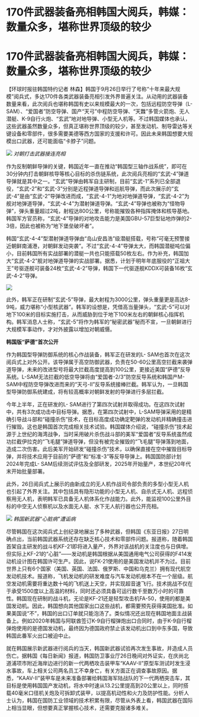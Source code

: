 # 170件武器装备亮相韩国大阅兵，韩媒：数量众多，堪称世界顶级的较少

# 170件武器装备亮相韩国大阅兵，韩媒：数量众多，堪称世界顶级的较少

【环球时报驻韩国特约记者
林森】韩国于9月26日举行了号称“十年来最大规模”阅兵式，多达170件各类武器装备亮相引发外界普遍关注。从动用的武器装备数量来看，此次阅兵也堪称韩国有史以来规模最大的一次，包括远程防空导弹（L-SAM）、“爱国者”防空导弹、国产“天弓”中程防空导弹、“天橆”多管火箭炮、无人潜艇、K-9自行火炮、“玄武”地对地导弹、小型无人机等。不过韩国媒体也承认，这些武器虽然数量众多，但真正堪称世界顶级的较少，甚至发动机、制导雷达等关键设备和零部件，很多需要美德等西方国家的支援和许可。因此未来韩国想要大规模出口武器，还可能面临“卡脖子”问题。

![](https://inews.gtimg.com/om_bt/OzU1usf_3nGDk5aBP_VScl2b-esSR0pTuTNSblOpNbtDwAA/1000)
_对朝打击武器接连亮相_

作为反制朝鲜导弹的关键，韩国近年一直在推动“韩国型三轴作战系统”，即可在30分钟内打击朝鲜核导等核心目标的杀伤链系统，此次阅兵亮相的“玄武-4”弹道导弹就是其中之一。“玄武”导弹由韩军自主研制，目前“玄武-1”系列已全部退役，“玄武-2”和“玄武-3”分别是近程弹道导弹和巡航导弹，而此次展示的“玄武-4”是由“玄武-2”导弹改进而成，“玄武-4-1”为地对地弹道导弹，“玄武-4-2”为舰对地弹道导弹，“玄武-4-4”为潜射弹道导弹。“玄武-4”导弹也被称为“怪物导弹”，弹头重量超过2吨，射程达800公里，号称能摧毁各种指挥掩体和核导基地。韩国军方官员称，“玄武-4”导弹的对地攻击能力是美国GBU-57巨型钻地炸弹的2-3倍，因此也被称为“地下堡垒破坏者”。

韩国“玄武-4-4”型潜射弹道导弹由“岛山安昌浩”级潜艇搭载，号称“可毫无预警接近朝鲜南浦港，对朝鲜发动突袭”。不过“玄武-4-4”导弹太大，而韩国潜艇吨位偏小，目前韩国所有实战部署的潜艇一共也只能搭载50枚左右。作为补充，韩国加大“玄武-4-2”舰对地弹道导弹的实战部署。据悉，计划于明年年底服役的“正祖大王”号驱逐舰可装备24枚“玄武-4-2”导弹，韩国下一代驱逐舰KDDX可装备16枚“玄武-4-2”导弹。

![](https://inews.gtimg.com/om_bt/OGjcPTww1McKBGa3iP7oLHbXfAFtqa9JQcPVpUP5NvVrsAA/1000)

此外，韩军正在研制“玄武-5”导弹，最大射程为3000公里，弹头重量更是高达8-9吨，威力堪称“小型核武器”。韩军的设想是，凭借高当量弹头，“玄武-5”可以对地下100米的目标实施打击，从而威胁到位于地下100米左右的朝鲜核心指挥机构。韩军消息人士称，“玄武-5”将作为韩军的“秘密武器”秘而不宣，一旦朝鲜进行大规模军事动作，才对外披露以增加对朝威慑。

**韩国版“萨德”首次公开**

作为韩国型导弹防御系统的核心作战装备，韩军正在研发的L-
SAM也首次在这次阅兵式上对外公开。该导弹属于高空防御武器，负责在50-60公里高空拦截来袭弹道导弹，未来的改进型号将最大拦截高度提高到100公里，更接近美国“萨德”反导系统。L-SAM无法拦截的低空导弹将由“爱国者-2/3”防空反导系统和韩国产M-
SAM中程防空导弹改进而来的“天弓-II”反导系统接棒拦截。韩军认为，一旦韩国型导弹防御系统建成，将有较高概率对朝鲜发射的导弹进行多层拦截。

今年上半年，正在研发的L-
SAM进行了第四次试射并取得成功。在这四次试射中，共有3次成功击中目标导弹。据悉，在第四次试射中，L-SAM导弹采用的是精确引导战斗部和“碰撞杀伤”技术，在目标高度成功确定靶弹的发动机并精确撞击进行摧毁。这也是韩国首次完成相关技术试验。韩国媒体介绍说，“碰撞杀伤”技术起源于上世纪的海湾战争，当时采用破片杀伤战斗部的美军“爱国者”反导系统虽然成功拦截伊拉克的“飞毛腿”弹道导弹，但没有被完全摧毁的“飞毛腿”导弹落到地面，造成二次伤害。此后美军开始研发“碰撞杀伤”技术，以确保直接在空中摧毁目标导弹，并将技术应用于目前的“萨德”和“标准-3”等反导导弹上。韩国国防部计划2024年完成L-
SAM后续测试评估及全部研发，2025年开始量产，本世纪20年代末开始批量部署。

此外，26日阅兵式上展示的由新成立的无人机作战司令部负责的多型小型无人机也引起了外界关注。其中包括具有隐形功能的小型无人机、自杀式无人机、远程侦察用无人机，表明韩军已具备无人机体系化作战能力。此外，能监视100公里外目标的中空无人侦察机以及水面无人艇、水下无人航行器也公开亮相。

![](https://inews.gtimg.com/om_bt/OaXDfG_X_-7eWfQXFH7jF8k8-ZMThUPkskDzq62_HJ2zYAA/1000)
_韩国新武器“心脏病”遭诟病_

尽管韩国在这次阅兵式上创纪录地展出了多种武器，但韩国《东亚日报》27日明确点出，当前韩国武器系统还存在缺乏核心技术和零部件问题。报道称，随着韩国首架自主研发的战斗机KF-21即将进入量产，外界对该战机的关注度也与日俱增。但实际上KF-21的“心脏”——发动机是韩国根据从美国通用电气公司获得的F414发动机设计图在韩国许可生产。因此，说FK-21使用的是美国发动机并不为过。目前世界上只有6个国家（美国、英国、法国、俄罗斯、中国和乌克兰）拥有现代航空发动机技术。报道称，飞机发动机的研发难度与汽车发动机根本不在一个层级。航空发动机需要将重达数十吨的飞机送上天空，并实现超音速飞行。技术挑战不仅在于承受1500度以上高温的材料，同时还必须具备可运行数千至数万小时的可靠性。韩国现在研制的战斗机，无论是KF-21还是轻型攻击机FA-50，使用的都是美国发动机。因此，韩国想向其他国家出口这些战机，都需要预先获得美国批准。如果美国说“不”，韩国的出口订单就只能泡汤了。类似情况还出现在韩国地面主战装备上。例如2020年韩国与阿联酋签订K-9自行榴弹炮出口合同时，由于K-9自行榴弹炮使用的是德国发动机，最终因为德国政府禁止该发动机出口到中东多国，导致韩国此番军火出口被迫中止。

就在韩国展示新武器进行阅兵的当天，韩国新武器试验再次发生事故，并造成人员伤亡。据韩国《每日新闻》报道，韩国防卫事业厅26日晚间对外证实，在庆尚北道浦项市附近海岸边进行的新一代两栖攻击装甲车“KAAV-Ⅱ”原型车测试时发生浸水事故，车上相关公司两名员工不幸身亡，有关方面正在调查事故原因。据悉，“KAAV-Ⅱ”装甲车是未来准备部署给韩国海军陆战队的下一代两栖突击车，其目标是使用韩国国产发动机，将水中时速从13.2公里提高到20公里以上，同时搭载40毫米口径机关炮及可拆卸式装甲，以提高机动性和火力及防护性能。分析人士认为，韩国在国防工业领域的技术积累有限，尽管从外表上看，韩国武器在国际上相当显眼，但想要真正掌握核心技术，还需要克服诸多难关。

